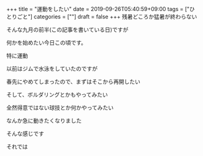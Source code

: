 +++
title = "運動をしたい"
date = 2019-09-26T05:40:59+09:00
tags = ["ひとりごと"]
categories = [""]
draft = false
+++
残暑どころか猛暑が終わらない

そんな九月の前半(この記事を書いている日)ですが

何かを始めたい今日この頃です。

特に運動

以前はジムで水泳をしていたのですが

春先にやめてしまったので、まずはそこから再開したい

そして、ボルダリングとかもやってみたい

全然得意ではない球技とか何かやってみたい

なんか急に動きたくなりました

そんな感じです

それでは
